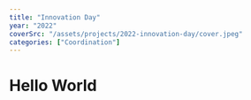 ```yaml
---
title: "Innovation Day"
year: "2022"
coverSrc: "/assets/projects/2022-innovation-day/cover.jpeg"
categories: ["Coordination"]
---
```


# Hello World
